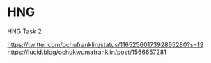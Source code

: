 # HNG
HNG Task 2 

https://twitter.com/ochufranklin/status/1165256017392865280?s=19
https://lucid.blog/ochukwumafranklin/post/1566657281

